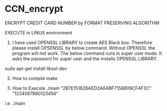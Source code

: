 # CCN_encrypt
ENCRYPT CREDIT CARD NUMBER by FORMAT PRESERVING ALGORITHM


EXECUTE in LINUX environment

1) I have used OPENSSL LIBRARY to create AES Black box. Therefore please install OPSENSSL by below command. Without OPENSSL the program will not work.
   The below command runs in super user mode. It asks the password for super user and the installs OPENSSL LIBRARY.

sudo apt-get install libssl-dev

2) How to compile
make

3) How to Execute
./main "2B7E151628AED2A6ABF7158809CF4F3C" "1234567890123456"

i.e. ./main <AES KEY> <Credit Card number>
